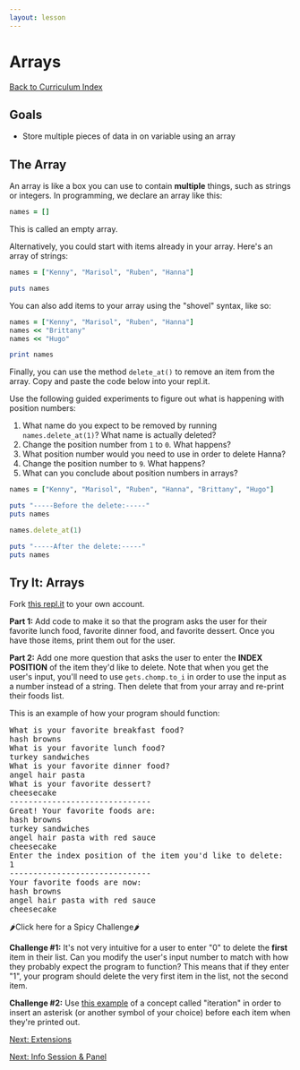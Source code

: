 ```yaml
---
layout: lesson
---
```


# Arrays

<a href="../">Back to Curriculum Index</a>

## Goals

- Store multiple pieces of data in on variable using an array

## The Array

An array is like a box you can use to contain **multiple** things, such as strings or integers. In programming, we declare an array like this:

```ruby
names = []
```

This is called an empty array.

Alternatively, you could start with items already in your array. Here's an array of strings:

```ruby
names = ["Kenny", "Marisol", "Ruben", "Hanna"]

puts names
```

You can also add items to your array using the "shovel" syntax, like so:

```ruby
names = ["Kenny", "Marisol", "Ruben", "Hanna"]
names << "Brittany"
names << "Hugo"

print names
```

Finally, you can use the method `delete_at()` to remove an item from the array. Copy and paste the code below into your repl.it. 

Use the following guided experiments to figure out what is happening with position numbers:
1. What name do you expect to be removed by running `names.delete_at(1)`? What name is actually deleted?
2. Change the position number from `1` to `0`. What happens?
3. What position number would you need to use in order to delete Hanna?
4. Change the position number to `9`. What happens?
5. What can you conclude about position numbers in arrays?

```ruby
names = ["Kenny", "Marisol", "Ruben", "Hanna", "Brittany", "Hugo"]

puts "-----Before the delete:-----"
puts names

names.delete_at(1)

puts "-----After the delete:-----"
puts names
```

<div class="try-it-new">
  <h2>Try It: Arrays</h2>
  <p>Fork <a target="blank" href="https://repl.it/@turingschool/Favorite-Foods">this repl.it</a> to your own account. </p>
  <p><b>Part 1:</b> Add code to make it so that the program asks the user for their favorite lunch food, favorite dinner food, and favorite dessert. Once you have those items, print them out for the user.</p>
  <p><b>Part 2:</b> Add one more question that asks the user to enter the <b>INDEX POSITION</b> of the item they'd like to delete. Note that when you get the user's input, you'll need to use <code>gets.chomp.to_i</code> in order to use the input as a number instead of a string. Then delete that from your array and re-print their foods list.</p>
  <p>This is an example of how your program should function:</p>
  <pre>What is your favorite breakfast food?
hash browns
What is your favorite lunch food?
turkey sandwiches
What is your favorite dinner food?
angel hair pasta
What is your favorite dessert?
cheesecake
------------------------------
Great! Your favorite foods are:
hash browns
turkey sandwiches
angel hair pasta with red sauce
cheesecake
Enter the index position of the item you'd like to delete:
1
------------------------------
Your favorite foods are now:
hash browns
angel hair pasta with red sauce
cheesecake</pre>

  <div class="spicy-container">
    <p class="spicy-click">
      <span role="img" aria-label="spicy pepper">🌶</span>Click here for a Spicy Challenge<span role="img" aria-label="spicy pepper">🌶</span>
    </p>
    <div class="spicy-toggle">
    <p><strong>Challenge #1:</strong> It's not very intuitive for a user to enter "0" to delete the <b>first</b> item in their list. Can you modify the user's input number to match with how they probably expect the program to function? This means that if they enter "1", your program should delete the very first item in the list, not the second item.</p>
    <p><strong>Challenge #2:</strong> Use <a target="blank" href="https://repl.it/@turingschool/Iteration-Example">this example</a> of a concept called "iteration" in order to insert an asterisk (or another symbol of your choice) before each item when they're printed out.</p>
    </div>
  </div>
</div>

<a href="../extensions">Next: Extensions</a>

<a href="../wrap-up">Next: Info Session & Panel</a>
